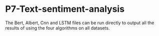 # P7-Text-sentiment-analysis

The Bert, Albert, Cnn and LSTM files can be run directly to output all the results of using the four algorithms on all datasets.
